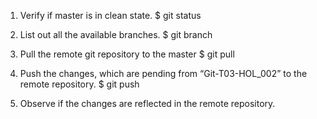 1.	Verify if master is in clean state.
$ git status

2.	List out all the available branches.
$ git branch

3.	Pull the remote git repository to the master
$ git pull

4.	Push the changes, which are pending from “Git-T03-HOL_002” to the remote repository. 
$ git push

5.	Observe if the changes are reflected in the remote repository.
